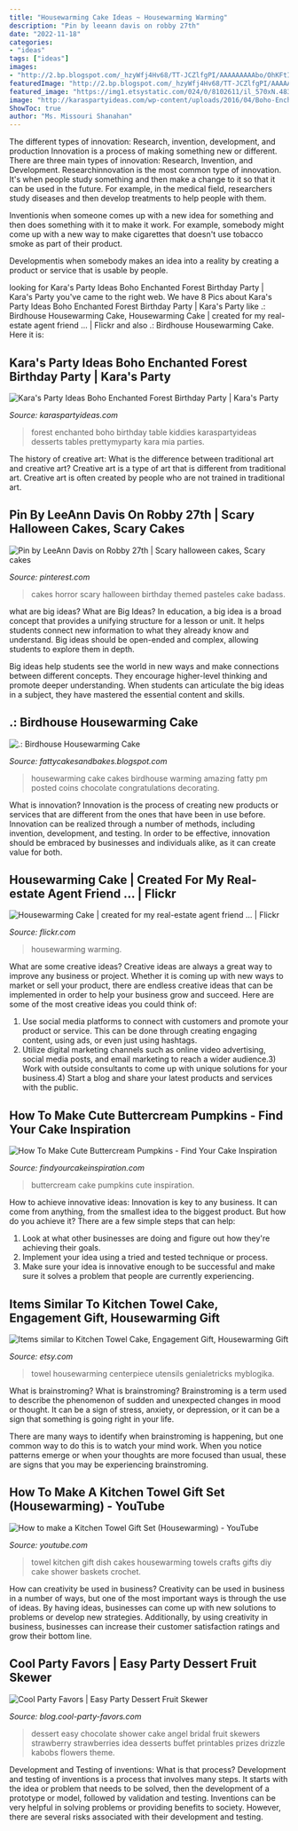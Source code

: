 ```yaml
---
title: "Housewarming Cake Ideas ~ Housewarming Warming"
description: "Pin by leeann davis on robby 27th"
date: "2022-11-18"
categories:
- "ideas"
tags: ["ideas"]
images:
- "http://2.bp.blogspot.com/_hzyWfj4Hv68/TT-JCZlfgPI/AAAAAAAAAbo/OhKFtIIZ638/s1600/IMG_2249.JPG"
featuredImage: "http://2.bp.blogspot.com/_hzyWfj4Hv68/TT-JCZlfgPI/AAAAAAAAAbo/OhKFtIIZ638/s1600/IMG_2249.JPG"
featured_image: "https://img1.etsystatic.com/024/0/8102611/il_570xN.483077039_eeyn.jpg"
image: "http://karaspartyideas.com/wp-content/uploads/2016/04/Boho-Enchanted-Forest-Birthday-Party-via-Karas-Party-Ideas-KarasPartyIdeas.com17.jpeg"
ShowToc: true
author: "Ms. Missouri Shanahan"
---
```



The different types of innovation: Research, invention, development, and production
Innovation is a process of making something new or different. There are three main types of innovation: Research, Invention, and Development.
Researchinnovation is the most common type of innovation. It's when people study something and then make a change to it so that it can be used in the future. For example, in the medical field, researchers study diseases and then develop treatments to help people with them.

Inventionis when someone comes up with a new idea for something and then does something with it to make it work. For example, somebody might come up with a new way to make cigarettes that doesn't use tobacco smoke as part of their product. 

Developmentis when somebody makes an idea into a reality by creating a product or service that is usable by people.

	

		
looking for Kara&#039;s Party Ideas Boho Enchanted Forest Birthday Party | Kara&#039;s Party you've came to the right web. We have 8 Pics about Kara&#039;s Party Ideas Boho Enchanted Forest Birthday Party | Kara&#039;s Party like .: Birdhouse Housewarming Cake, Housewarming Cake | created for my real-estate agent friend … | Flickr and also .: Birdhouse Housewarming Cake. Here it is:
		
    
## Kara&#039;s Party Ideas Boho Enchanted Forest Birthday Party | Kara&#039;s Party

<img loading=lazy src="http://karaspartyideas.com/wp-content/uploads/2016/04/Boho-Enchanted-Forest-Birthday-Party-via-Karas-Party-Ideas-KarasPartyIdeas.com17.jpeg" onerror="this.onerror=null;this.src='https://tse3.mm.bing.net/th?id=OIP.d23jwVsRRDJwTcW_TGlrcgHaKi&amp;pid=15.1';" alt="Kara&#039;s Party Ideas Boho Enchanted Forest Birthday Party | Kara&#039;s Party">

_Source: karaspartyideas.com_

>forest enchanted boho birthday table kiddies karaspartyideas desserts tables prettymyparty kara mia parties. 

	

The history of creative art: What is the difference between traditional art and creative art?
Creative art is a type of art that is different from traditional art. Creative art is often created by people who are not trained in traditional art.

    
## Pin By LeeAnn Davis On Robby 27th | Scary Halloween Cakes, Scary Cakes

<img loading=lazy src="https://i.pinimg.com/originals/9e/46/c5/9e46c5fb262b3384a712014c59943941.jpg" onerror="this.onerror=null;this.src='https://tse4.mm.bing.net/th?id=OIP.zhWTrzqQpLxVizfdlA9CkAHaNW&amp;pid=15.1';" alt="Pin by LeeAnn Davis on Robby 27th | Scary halloween cakes, Scary cakes">

_Source: pinterest.com_

>cakes horror scary halloween birthday themed pasteles cake badass. 

	

what are big ideas?
What are Big Ideas?
In education, a big idea is a broad concept that provides a unifying structure for a lesson or unit. It helps students connect new information to what they already know and understand. Big ideas should be open-ended and complex, allowing students to explore them in depth.

Big ideas help students see the world in new ways and make connections between different concepts. They encourage higher-level thinking and promote deeper understanding. When students can articulate the big ideas in a subject, they have mastered the essential content and skills.

    
## .: Birdhouse Housewarming Cake

<img loading=lazy src="http://2.bp.blogspot.com/_hzyWfj4Hv68/TT-JCZlfgPI/AAAAAAAAAbo/OhKFtIIZ638/s1600/IMG_2249.JPG" onerror="this.onerror=null;this.src='https://tse2.mm.bing.net/th?id=OIP.8eLMbp3hOidhNLmASxrGCQHaLG&amp;pid=15.1';" alt=".: Birdhouse Housewarming Cake">

_Source: fattycakesandbakes.blogspot.com_

>housewarming cake cakes birdhouse warming amazing fatty pm posted coins chocolate congratulations decorating. 

	

What is innovation?
Innovation is the process of creating new products or services that are different from the ones that have been in use before. Innovation can be realized through a number of methods, including invention, development, and testing. In order to be effective, innovation should be embraced by businesses and individuals alike, as it can create value for both.

    
## Housewarming Cake | Created For My Real-estate Agent Friend … | Flickr

<img loading=lazy src="https://c2.staticflickr.com/2/1267/1209502462_dd0080da87_z.jpg?zz=1" onerror="this.onerror=null;this.src='https://tse1.mm.bing.net/th?id=OIP.99cXJnqueYP6dPK6HYUQMQHaGc&amp;pid=15.1';" alt="Housewarming Cake | created for my real-estate agent friend … | Flickr">

_Source: flickr.com_

>housewarming warming. 

	

What are some creative ideas?
Creative ideas are always a great way to improve any business or project. Whether it is coming up with new ways to market or sell your product, there are endless creative ideas that can be implemented in order to help your business grow and succeed. Here are some of the most creative ideas you could think of:
1) Use social media platforms to connect with customers and promote your product or service. This can be done through creating engaging content, using ads, or even just using hashtags.
2) Utilize digital marketing channels such as online video advertising, social media posts, and email marketing to reach a wider audience.3) Work with outside consultants to come up with unique solutions for your business.4) Start a blog and share your latest products and services with the public.

    
## How To Make Cute Buttercream Pumpkins - Find Your Cake Inspiration

<img loading=lazy src="https://findyourcakeinspiration.com/wp-content/uploads/2020/09/IMG_1386-683x1024.jpg" onerror="this.onerror=null;this.src='https://tse4.mm.bing.net/th?id=OIP.Pz0Paevnk6uU9GIsdJ-SzQHaLG&amp;pid=15.1';" alt="How To Make Cute Buttercream Pumpkins - Find Your Cake Inspiration">

_Source: findyourcakeinspiration.com_

>buttercream cake pumpkins cute inspiration. 

	

How to achieve innovative ideas:
Innovation is key to any business. It can come from anything, from the smallest idea to the biggest product. But how do you achieve it? There are a few simple steps that can help:
1. Look at what other businesses are doing and figure out how they're achieving their goals.
2. Implement your idea using a tried and tested technique or process.
3. Make sure your idea is innovative enough to be successful and make sure it solves a problem that people are currently experiencing.

    
## Items Similar To Kitchen Towel Cake, Engagement Gift, Housewarming Gift

<img loading=lazy src="https://img1.etsystatic.com/024/0/8102611/il_570xN.483077039_eeyn.jpg" onerror="this.onerror=null;this.src='https://tse1.mm.bing.net/th?id=OIP.ojqqMfV9B7twqRdyC10xBwHaJ7&amp;pid=15.1';" alt="Items similar to Kitchen Towel Cake, Engagement Gift, Housewarming Gift">

_Source: etsy.com_

>towel housewarming centerpiece utensils genialetricks myblogika. 

	

What is brainstroming?
What is brainstroming?
 Brainstroming is a term used to describe the phenomenon of sudden and unexpected changes in mood or thought. It can be a sign of stress, anxiety, or depression, or it can be a sign that something is going right in your life.

There are many ways to identify when brainstroming is happening, but one common way to do this is to watch your mind work. When you notice patterns emerge or when your thoughts are more focused than usual, these are signs that you may be experiencing brainstroming.

    
## How To Make A Kitchen Towel Gift Set (Housewarming) - YouTube

<img loading=lazy src="https://i.ytimg.com/vi/mWZflJYg82Q/maxresdefault.jpg" onerror="this.onerror=null;this.src='https://tse4.mm.bing.net/th?id=OIP.nWxYls2n1SOLOhD9Gvi77QHaEK&amp;pid=15.1';" alt="How to make a Kitchen Towel Gift Set (Housewarming) - YouTube">

_Source: youtube.com_

>towel kitchen gift dish cakes housewarming towels crafts gifts diy cake shower baskets crochet. 

	

How can creativity be used in business?
Creativity can be used in business in a number of ways, but one of the most important ways is through the use of ideas. By having ideas, businesses can come up with new solutions to problems or develop new strategies. Additionally, by using creativity in business, businesses can increase their customer satisfaction ratings and grow their bottom line.

    
## Cool Party Favors | Easy Party Dessert Fruit Skewer

<img loading=lazy src="http://blog.cool-party-favors.com/wp-content/uploads/2013/04/easy-party-dessert.jpg" onerror="this.onerror=null;this.src='https://tse3.mm.bing.net/th?id=OIP.mvzHMfIVDQ7QpQuavClmYgHaLG&amp;pid=15.1';" alt="Cool Party Favors | Easy Party Dessert Fruit Skewer">

_Source: blog.cool-party-favors.com_

>dessert easy chocolate shower cake angel bridal fruit skewers strawberry strawberries idea desserts buffet printables prizes drizzle kabobs flowers theme. 

	

Development and Testing of inventions: What is that process?
Development and testing of inventions is a process that involves many steps. It starts with the idea or problem that needs to be solved, then the development of a prototype or model, followed by validation and testing. Inventions can be very helpful in solving problems or providing benefits to society. However, there are several risks associated with their development and testing.

